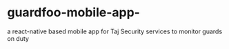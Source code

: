 # guardfoo-mobile-app-
a react-native based mobile app for Taj Security services to monitor guards on duty

